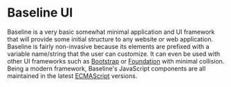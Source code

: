 # Baseline UI

Baseline is a very basic somewhat minimal application and UI framework that will provide some initial structure to any website or web application. Baseline is fairly non-invasive because its elements are prefixed with a variable name/string that the user can customize. It can even be used with other UI frameworks such as [Bootstrap](http://getbootstrap.com/) or [Foundation](http://foundation.zurb.com/) with minimal collision. Being a modern framework, Baseline's JavaScript components are all maintained in the latest [ECMAScript](https://en.wikipedia.org/wiki/ECMAScript) versions. 
